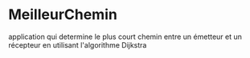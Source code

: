 # MeilleurChemin
application qui determine le plus court chemin entre un émetteur et un récepteur en utilisant l'algorithme Dijkstra
